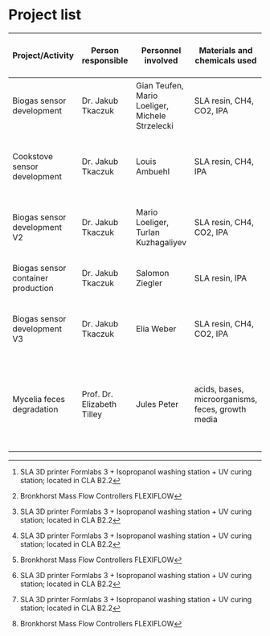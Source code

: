 # Project list

| Project/Activity               | Person responsible | Personnel involved |  Materials and chemicals used  | Machines and devices used                | Rooms             | Begin      | End        |
| ------------------------------ | ------------------ | ------------------ | ------------------------------ | ---------------------------------------- | ----------------- | ---------- | ---------- |
| Biogas sensor development      | Dr. Jakub Tkaczuk  | Gian Teufen, Mario Loeliger, Michele Strzelecki | SLA resin, CH4, CO2, IPA | 3D printer[^1], fume hood, MFC[^2]       | CLA B2.1, B2.2, J26 | 04-03-2024 | 30-06-2024 |
| Cookstove sensor development   | Dr. Jakub Tkaczuk  | Louis Ambuehl      | SLA resin, CH4, IPA         | 3D printer[^1], fume hood, Bunsen burner | CLA B2.2, J26 | 04-03-2024 | 30-06-2024 |
| Biogas sensor development V2   | Dr. Jakub Tkaczuk  | Mario Loeliger, Turlan Kuzhagaliyev | SLA resin, CH4, CO2, IPA | 3D printer[^1], fume hood, MFC[^2]       | CLA B2.1, B2.2, J26 | 08-07-2024 | 31-10-2024 |
| Biogas sensor container production | Dr. Jakub Tkaczuk | Salomon Ziegler | SLA resin, IPA                 | 3D printer[^1], laser cutter[^3]         | CLA B2.1, B2.2     | 29-07-2024 | 15-09-2024 |
| Biogas sensor development V3   | Dr. Jakub Tkaczuk  | Elia Weber         | SLA resin, CH4, CO2, IPA | 3D printer[^1], fume hood, MFC[^2]       | CLA B2.1, B2.2, J26 | 16-09-2024 | 31-03-2025 |
| Mycelia feces degradation      | Prof. Dr. Elizabeth Tilley | Jules Peter | acids, bases, microorganisms, feces, growth media | BSL2 safety cabinet, centrifuge, incubators, fume hood, fridge, freezer | CLA J26 | 15-09-2024 | 31-12-2025 |


[^1]: SLA 3D printer Formlabs 3 + Isopropanol washing station + UV curing station; located in CLA B2.2
[^2]: Bronkhorst Mass Flow Controllers FLEXIFLOW
